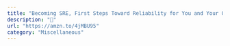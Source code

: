 ```yaml
---
title: "Becoming SRE, First Steps Toward Reliability for You and Your Organization"
description: "📔"
url: "https://amzn.to/4jMBU95"
category: "Miscellaneous"
---
```

